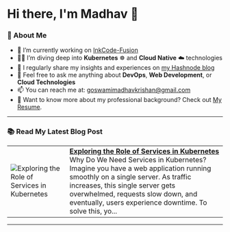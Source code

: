 # Hi there, I'm Madhav 👋

### 🚀 About Me
- 🔭 I’m currently working on [InkCode-Fusion](https://github.com/MadhavKrishanGoswami/InkCode-Fusion)
- 🧑‍💻 I’m diving deep into **Kubernetes** ☸️ and **Cloud Native** ☁️ technologies
- 📝 I regularly share my insights and experiences on [my Hashnode blog](https://madhavkrishangoswami.hashnode.dev)
- 💬 Feel free to ask me anything about **DevOps**, **Web Development**, or **Cloud Technologies**
- 📫 You can reach me at: [goswamimadhavkrishan@gmail.com](mailto:goswamimadhavkrishan@gmail.com)
- 📄 Want to know more about my professional background? Check out [My Resume](https://drive.google.com/file/d/1--TsMAlmAzzvviIOs0bcAGnG9Ooyf3WN/view?usp=sharing).

---

### 📚 Read My Latest Blog Post
<!-- HASHNODE_BLOG:START -->
<table><tr><td><img src="https://cdn.hashnode.com/res/hashnode/image/upload/v1729366749568/fec05edf-d105-4789-8b5c-478801827461.jpeg" alt="Exploring the Role of Services in Kubernetes"></td><td><a href="https://madhavkrishangoswami.hashnode.dev/exploring-the-role-of-services-in-kubernetes"><strong>Exploring the Role of Services in Kubernetes</strong></a><br>Why Do We Need Services in Kubernetes?
Imagine you have a web application running smoothly on a single server. As traffic increases, this single server gets overwhelmed, requests slow down, and eventually, users experience downtime. To solve this, yo...</td></tr></table>
<!-- HASHNODE_BLOG:END -->

---
